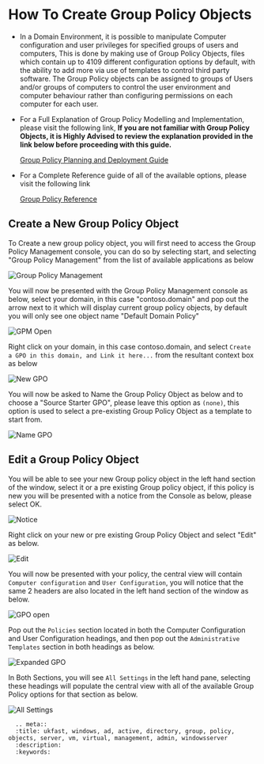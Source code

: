 # How To Create Group Policy Objects

* In a Domain Environment, it is possible to manipulate Computer configuration and user privileges for specified groups of users and computers,
  This is done by making use of Group Policy Objects, files which contain up to 4109 different configuration options by default, with the ability to add more via use of templates to control third party software.
  The Group Policy objects can be assigned to groups of Users and/or groups of computers to control the user environment and computer behaviour rather than configuring permissions on each computer for each user.


* For a Full Explanation of Group Policy Modelling and Implementation, please visit the following link, <b>If you are not familiar with Group Policy Objects, it is Highly Advised to review the explanation provided in the link below before proceeding with this guide.</b>

  [Group Policy Planning and Deployment Guide](https://technet.microsoft.com/en-us/library/cc754948(v=ws.10).aspx)

* For a Complete Reference guide of all of the available options, please visit the following link

  [Group Policy Reference](https://www.microsoft.com/en-gb/download/details.aspx?id=25250)


## Create a New Group Policy Object

To Create a new group policy object, you will first need to access the Group Policy Management console, you can do so by selecting start, and selecting "Group Policy Management" from the list of available applications as below

![Group Policy Management](files/grouppolicy/grouppolicymanagement.PNG)

You will now be presented with the Group Policy Management console as below, select your domain, in this case "contoso.domain" and pop out the arrow next to it which will display current group policy objects, by default you will only see one object name "Default Domain Policy"

![GPM Open](files/grouppolicy/gpmopen.PNG)

Right click on your domain, in this case contoso.domain, and select `Create a GPO in this domain, and Link it here...` from the resultant context box as below

![New GPO](files/grouppolicy/rightclickcreate.PNG)

You will now be asked to Name the Group Policy Object as below and to choose a "Source Starter GPO", please leave this option as `(none)`, this option is used to select a pre-existing Group Policy Object as a template to start from.

![Name GPO](files/grouppolicy/namegpo.PNG)

## Edit a Group Policy Object

You will be able to see your new Group policy object in the left hand section of the window, select it or a pre existing Group policy object, if this policy is new you will be presented with a notice from the Console as below, please select OK.

![Notice](files/grouppolicy/warning.PNG)

Right click on your new or pre existing Group Policy Object and select "Edit" as below.

![Edit](files/grouppolicy/rightclickedit.PNG)

You will now be presented with your policy, the central view will contain `Computer configuration` and `User Configuration`, you will notice that the same 2 headers are also located in the left hand section of the window as below.

![GPO open](files/grouppolicy/policy.PNG)

Pop out the `Policies` section located in both the Computer Configuration and User Configuration headings, and then pop out the `Administrative Templates` section in both headings as below.

![Expanded GPO](files/grouppolicy/policyexpanded.PNG)

In Both Sections, you will see `All Settings` in the left hand pane, selecting these headings will populate the central view with all of the available Group Policy options for that section as below.

![All Settings](files/grouppolicy/downloadoption.PNG)

```eval_rst
  .. meta::
  :title: ukfast, windows, ad, active, directory, group, policy, objects, server, vm, virtual, management, admin, windowsserver
  :description:
  :keywords:

